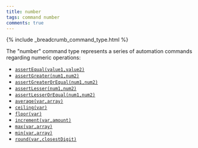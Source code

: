 ```yaml
---
title: number
tags: command number
comments: true
---
```

{% include _breadcrumb_command_type.html %}


The "number" command type represents a series of automation commands regarding numeric operations:

- [`assertEqual(value1,value2)`](assertEqual(value1,value2))
- [`assertGreater(num1,num2)`](assertGreater(num1,num2))
- [`assertGreaterOrEqual(num1,num2)`](assertGreaterOrEqual(num1,num2))
- [`assertLesser(num1,num2)`](assertLesser(num1,num2))
- [`assertLesserOrEqual(num1,num2)`](assertLesserOrEqual(num1,num2))
- [`average(var,array)`](average(var,array))
- [`ceiling(var)`](ceiling(var))
- [`floor(var)`](floor(var))
- [`increment(var,amount)`](increment(var,amount))
- [`max(var,array)`](max(var,array))
- [`min(var,array)`](min(var,array))
- [`round(var,closestDigit)`](round(var,closestDigit))
